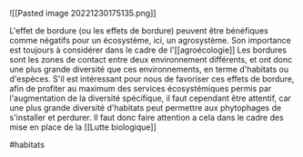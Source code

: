 ![[Pasted image 20221230175135.png]]

L'effet de bordure (ou les effets de bordure) peuvent être bénéfiques comme négatifs pour un écosystème, ici, un agrosystème.
Son importance est toujours à considérer dans le cadre de l'[[agroécologie]]
Les bordures sont les zones de contact entre deux environnement différents, et ont donc une plus grande diversité que ces environnements, en terme d'habitats ou d'espèces.
S'il est intéressant pour nous de favoriser ces effets de bordure, afin de profiter au maximum des services écosystémiques permis par l'augmentation de la diversité spécifique, il faut cependant être attentif, car une plus grande diversité d'habitats peut permettre aux phytophages de s'installer et perdurer.
Il faut donc faire attention a cela dans le cadre des mise en place de la [[Lutte biologique]]

#habitats